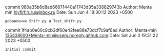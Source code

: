 commit 980a35b6d8ad66971440a11743d35a338829743b
Author: Menta min <hjvfirf.ruru@inbox.ru>
Date:   Sun Jun 4 18:30:12 2023 +0500

    добавление Shifr.py и Test_shifr.py

commit 1f4ab0e60c9cb3df60e42fee88e73dcf7c9af6ad
Author: Menta-min <135438600+Menta-min@users.noreply.github.com>
Date:   Sat Jun 3 19:31:22 2023 +0500

    Initial commit
